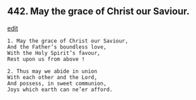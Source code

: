 
## 442.  May the grace of Christ our Saviour.
[edit](https://docs.google.com/document/d/1C%2DzWIF037l5gv8h7LfuqB6ItKnZmxdBN/edit?mode=html)



    1. May the grace of Christ our Saviour,
    And the Father’s boundless love, 
    With the Holy Spirit’s favour,
    Rest upon us from above !

    2. Thus may we abide in union
    With each other and the Lord,
    And possess, in sweet communion, 
    Joys which earth can ne’er afford.
